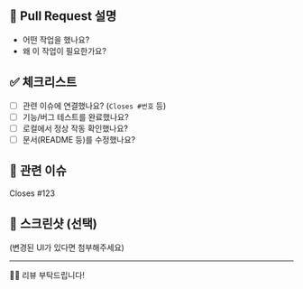 ## 📝 Pull Request 설명

-   어떤 작업을 했나요?
-   왜 이 작업이 필요한가요?

## ✅ 체크리스트

-   [ ] 관련 이슈에 연결했나요? (`Closes #번호` 등)
-   [ ] 기능/버그 테스트를 완료했나요?
-   [ ] 로컬에서 정상 작동 확인했나요?
-   [ ] 문서(README 등)를 수정했나요?

## 🔗 관련 이슈

Closes #123

## 📸 스크린샷 (선택)

(변경된 UI가 있다면 첨부해주세요)

---

🙋‍♀️ 리뷰 부탁드립니다!
